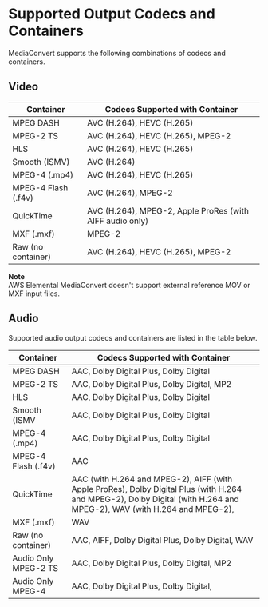 # Supported Output Codecs and Containers<a name="reference-codecs-containers"></a>

MediaConvert supports the following combinations of codecs and containers\.

## Video<a name="reference-codecs-containers-output-video"></a>


| Container | Codecs Supported with Container | 
| --- | --- | 
| MPEG DASH | AVC \(H\.264\), HEVC \(H\.265\) | 
| MPEG\-2 TS | AVC \(H\.264\), HEVC \(H\.265\), MPEG\-2 | 
| HLS | AVC \(H\.264\), HEVC \(H\.265\) | 
| Smooth \(ISMV\) | AVC \(H\.264\) | 
| MPEG\-4 \(\.mp4\) | AVC \(H\.264\), HEVC \(H\.265\) | 
| MPEG\-4 Flash \(\.f4v\) | AVC \(H\.264\), MPEG\-2 | 
| QuickTime | AVC \(H\.264\), MPEG\-2, Apple ProRes \(with AIFF audio only\) | 
| MXF \(\.mxf\) | MPEG\-2 | 
| Raw \(no container\) | AVC \(H\.264\), HEVC \(H\.265\), MPEG\-2 | 

**Note**  
AWS Elemental MediaConvert doesn't support external reference MOV or MXF input files\.

## Audio<a name="reference-codecs-containers-output-audio"></a>

Supported audio output codecs and containers are listed in the table below\.


| Container | Codecs Supported with Container | 
| --- | --- | 
| MPEG DASH | AAC, Dolby Digital Plus, Dolby Digital | 
| MPEG\-2 TS | AAC, Dolby Digital Plus, Dolby Digital, MP2 | 
| HLS | AAC, Dolby Digital Plus, Dolby Digital  | 
| Smooth \(ISMV | AAC, Dolby Digital Plus, Dolby Digital | 
| MPEG\-4 \(\.mp4\) | AAC, Dolby Digital Plus, Dolby Digital | 
| MPEG\-4 Flash \(\.f4v\) | AAC | 
| QuickTime | AAC \(with H\.264 and MPEG\-2\), AIFF \(with Apple ProRes\), Dolby Digital Plus \(with H\.264 and MPEG\-2\), Dolby Digital \(with H\.264 and MPEG\-2\), WAV \(with H\.264 and MPEG\-2\),  | 
| MXF \(\.mxf\) | WAV | 
| Raw \(no container\) |  AAC, AIFF, Dolby Digital Plus, Dolby Digital, WAV | 
| Audio Only MPEG\-2 TS | AAC, Dolby Digital Plus, Dolby Digital, MP2 | 
| Audio Only MPEG\-4 | AAC, Dolby Digital Plus, Dolby Digital, | 